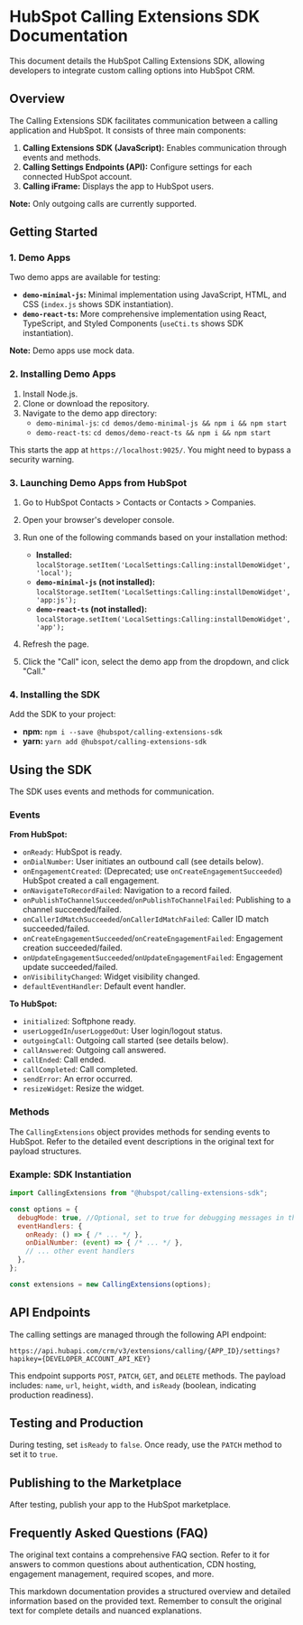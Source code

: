# HubSpot Calling Extensions SDK Documentation

This document details the HubSpot Calling Extensions SDK, allowing developers to integrate custom calling options into HubSpot CRM.

## Overview

The Calling Extensions SDK facilitates communication between a calling application and HubSpot.  It consists of three main components:

1. **Calling Extensions SDK (JavaScript):**  Enables communication through events and methods.
2. **Calling Settings Endpoints (API):** Configure settings for each connected HubSpot account.
3. **Calling iFrame:** Displays the app to HubSpot users.

**Note:** Only outgoing calls are currently supported.

## Getting Started

### 1. Demo Apps

Two demo apps are available for testing:

* **`demo-minimal-js`:** Minimal implementation using JavaScript, HTML, and CSS (`index.js` shows SDK instantiation).
* **`demo-react-ts`:** More comprehensive implementation using React, TypeScript, and Styled Components (`useCti.ts` shows SDK instantiation).

**Note:** Demo apps use mock data.

### 2. Installing Demo Apps

1. Install Node.js.
2. Clone or download the repository.
3. Navigate to the demo app directory:
   * `demo-minimal-js`: `cd demos/demo-minimal-js && npm i && npm start`
   * `demo-react-ts`: `cd demos/demo-react-ts && npm i && npm start`

This starts the app at `https://localhost:9025/`. You might need to bypass a security warning.

### 3. Launching Demo Apps from HubSpot

1. Go to HubSpot Contacts > Contacts or Contacts > Companies.
2. Open your browser's developer console.
3. Run one of the following commands based on your installation method:

   * **Installed:** `localStorage.setItem('LocalSettings:Calling:installDemoWidget', 'local');`
   * **`demo-minimal-js` (not installed):** `localStorage.setItem('LocalSettings:Calling:installDemoWidget', 'app:js');`
   * **`demo-react-ts` (not installed):** `localStorage.setItem('LocalSettings:Calling:installDemoWidget', 'app');`

4. Refresh the page.
5. Click the "Call" icon, select the demo app from the dropdown, and click "Call."

### 4. Installing the SDK

Add the SDK to your project:

* **npm:** `npm i --save @hubspot/calling-extensions-sdk`
* **yarn:** `yarn add @hubspot/calling-extensions-sdk`


## Using the SDK

The SDK uses events and methods for communication.

### Events

**From HubSpot:**

* `onReady`: HubSpot is ready.
* `onDialNumber`:  User initiates an outbound call (see details below).
* `onEngagementCreated`: (Deprecated; use `onCreateEngagementSucceeded`) HubSpot created a call engagement.
* `onNavigateToRecordFailed`: Navigation to a record failed.
* `onPublishToChannelSucceeded`/`onPublishToChannelFailed`: Publishing to a channel succeeded/failed.
* `onCallerIdMatchSucceeded`/`onCallerIdMatchFailed`: Caller ID match succeeded/failed.
* `onCreateEngagementSucceeded`/`onCreateEngagementFailed`: Engagement creation succeeded/failed.
* `onUpdateEngagementSucceeded`/`onUpdateEngagementFailed`: Engagement update succeeded/failed.
* `onVisibilityChanged`: Widget visibility changed.
* `defaultEventHandler`: Default event handler.

**To HubSpot:**

* `initialized`: Softphone ready.
* `userLoggedIn`/`userLoggedOut`: User login/logout status.
* `outgoingCall`: Outgoing call started (see details below).
* `callAnswered`: Outgoing call answered.
* `callEnded`: Call ended.
* `callCompleted`: Call completed.
* `sendError`: An error occurred.
* `resizeWidget`: Resize the widget.

### Methods

The `CallingExtensions` object provides methods for sending events to HubSpot.  Refer to the detailed event descriptions in the original text for payload structures.

### Example: SDK Instantiation

```javascript
import CallingExtensions from "@hubspot/calling-extensions-sdk";

const options = {
  debugMode: true, //Optional, set to true for debugging messages in the console
  eventHandlers: {
    onReady: () => { /* ... */ },
    onDialNumber: (event) => { /* ... */ },
    // ... other event handlers
  },
};

const extensions = new CallingExtensions(options);
```

## API Endpoints

The calling settings are managed through the following API endpoint:

`https://api.hubapi.com/crm/v3/extensions/calling/{APP_ID}/settings?hapikey={DEVELOPER_ACCOUNT_API_KEY}`

This endpoint supports `POST`, `PATCH`, `GET`, and `DELETE` methods.  The payload includes: `name`, `url`, `height`, `width`, and `isReady` (boolean, indicating production readiness).


## Testing and Production

During testing, set `isReady` to `false`. Once ready, use the `PATCH` method to set it to `true`.

## Publishing to the Marketplace

After testing, publish your app to the HubSpot marketplace.


## Frequently Asked Questions (FAQ)

The original text contains a comprehensive FAQ section.  Refer to it for answers to common questions about authentication, CDN hosting, engagement management, required scopes, and more.


This markdown documentation provides a structured overview and detailed information based on the provided text.  Remember to consult the original text for complete details and nuanced explanations.

